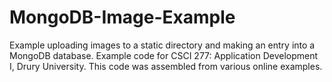 # MongoDB-Image-Example
Example uploading images to a static directory and making an entry into a MongoDB database.  Example code for CSCI 277: Application Development I, Drury University.  This code was assembled from various online examples.
